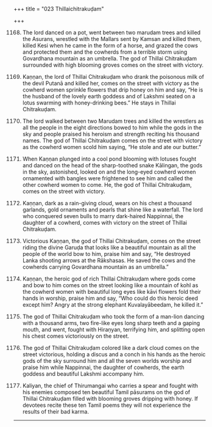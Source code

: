 +++
title = "023 Thillaichitrakuḍam"

+++

1168. The lord danced on a pot,
      went between two marudam trees and killed the Asurans,
      wrestled with the Mallars sent by Kamsan and killed them,
      killed Kesi when he came in the form of a horse,
      and grazed the cows and protected them and the cowherds
      from a terrible storm using Govardhana mountain as an umbrella.
      The god of Thillai Chitrakuḍam surrounded with high blooming groves
      comes on the street with victory.

1169. Kaṇṇan, the lord of Thillai Chitrakuḍam
      who drank the poisonous milk of the devil Putanā and killed her,
      comes on the street with victory
      as the cowherd women sprinkle flowers that drip honey on him and say,
      “He is the husband of the lovely earth goddess
      and of Lakshmi seated on a lotus swarming with honey-drinking bees.”
      He stays in Thillai Chitrakuḍam.

1170. The lord walked between two Marudam trees
      and killed the wrestlers as all the people in the eight directions
      bowed to him
      while the gods in the sky and people praised his heroism and strength
      reciting his thousand names.
      The god of Thillai Chitrakuḍam comes on the street with victory
      as the cowherd women scold him saying, “He stole and ate our butter.”

1171. When Kaṇṇan plunged into a cool pond blooming with lotuses
      fought and danced on the head of the sharp-toothed snake Kālingan,
      the gods in the sky, astonished, looked on
      and the long-eyed cowherd women ornamented with bangles
      were frightened to see him
      and called the other cowherd women to come.
      He, the god of Thillai Chitrakuḍam,
      comes on the street with victory.

1172. Kaṇṇan, dark as a rain-giving cloud,
      wears on his chest a thousand garlands,
      gold ornaments and pearls that shine like a waterfall.
      The lord who conquered seven bulls to marry dark-haired Nappinnai,
      the daughter of a cowherd,
      comes with victory on the street of Thillai Chitrakuḍam.

1173. Victorious Kaṇṇan, the god of Thillai Chitrakuḍam,
      comes on the street riding the divine Garuḍa
      that looks like a beautiful mountain
      as all the people of the world bow to him, praise him and say,
      “He destroyed Lanka shooting arrows at the Rākshasas.
      He saved the cows and the cowherds
      carrying Govardhana mountain as an umbrella.”

1174. Kaṇṇan, the heroic god of rich Thillai Chitrakuḍam
      where gods come and bow to him
      comes on the street looking like a mountain of kohl
      as the cowherd women with beautiful long eyes like kāvi flowers
      fold their hands in worship, praise him and say,
      “Who could do this heroic deed except him?
      Angry at the strong elephant Kuvalayābeedam, he killed it.”

1175. The god of Thillai Chitrakuḍam
      who took the form of a man-lion
      dancing with a thousand arms, two fire-like eyes
      long sharp teeth and a gaping mouth,
      and went, fought with Hiraṇyan, terrifying him,
      and splitting open his chest
      comes victoriously on the street.

1176. The god of Thillai Chitrakuḍam
      colored like a dark cloud comes on the street victorious,
      holding a discus and a conch in his hands
      as the heroic gods of the sky surround him
      and all the seven worlds worship and praise him
      while Nappinnai, the daughter of cowherds,
      the earth goddess and beautiful Lakshmi accompany him.

1177. Kaliyan, the chief of Thirumangai
      who carries a spear and fought with his enemies
      composed ten beautiful Tamil pāsurams
      on the god of Thillai Chitrakuḍam
      filled with blooming groves dripping with honey.
      If devotees recite these ten Tamil poems
      they will not experience the results of their bad karma.
---------
